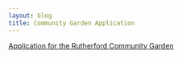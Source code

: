 ```yaml
---
layout: blog
title: Community Garden Application
---
```


[Application for the Rutherford Community Garden](https://storage.googleapis.com/static.rutherford-nj.com/committees/green-team/posts/2020%20Community%20Garden%20Application.pdf)

